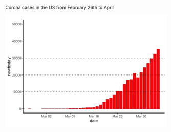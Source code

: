 Corona cases in the US from February 26th to April 

![](https://github.com/irenechang1510/Portfolio/blob/main/COVID19Viz/NYT-cases.jpeg)
